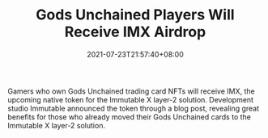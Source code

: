 ﻿---
title: "Gods Unchained Players Will Receive IMX Airdrop"
date: 2021-07-23T21:57:40+08:00
lastmod: 2021-07-23T16:45:40+08:00
draft: false
authors: ["Troy"]
description: "Gamers who own Gods Unchained trading card NFTs will receive IMX, the upcoming native token for the Immutable X layer-2 solution. Development studio Immutable announced the token through a blog post, revealing great benefits for those who already moved their Gods Unchained cards to the Immutable X layer-2 solution."
featuredImage: "gods-unchained-players-will-receive-imx-airdrop.png"
tags: ["Card","Play to Earn"]
categories: ["news"]
news: ["Card"]
weight: 
lightgallery: true
pinned: false
recommend: false
recommend1: false
---

Gamers who own Gods Unchained trading card NFTs will receive IMX, the upcoming native token for the Immutable X layer-2 solution. Development studio Immutable announced the token through a blog post, revealing great benefits for those who already moved their Gods Unchained cards to the Immutable X layer-2 solution.

<!--more-->

